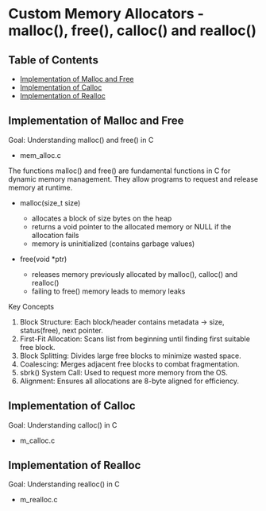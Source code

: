 # Custom Memory Allocators - malloc(), free(), calloc() and realloc()

## Table of Contents
- [Implementation of Malloc and Free](#implementation-of-malloc-and-free)
- [Implementation of Calloc](#implementation-of-calloc)
- [Implementation of Realloc](#implementation-of-realloc)


## Implementation of Malloc and Free

Goal: Understanding malloc() and free() in C

- mem_alloc.c 

The functions malloc() and free() are fundamental functions in C for dynamic memory management.
They allow programs to request and release memory at runtime.

- malloc(size_t size)
  - allocates a block of size bytes on the heap
  - returns a void pointer to the allocated memory or NULL if the allocation fails
  - memory is uninitialized (contains garbage values)

- free(void *ptr)
  - releases memory previously allocated by malloc(), calloc() and realloc()
  - failing to free() memory leads to memory leaks

Key Concepts
1. Block Structure: Each block/header contains metadata -> size, status(free), next pointer.
2. First-Fit Allocation: Scans list from beginning until finding first suitable free block.
3. Block Splitting: Divides large free blocks to minimize wasted space.
4. Coalescing: Merges adjacent free blocks to combat fragmentation.
5. sbrk() System Call: Used to request more memory from the OS.
6. Alignment: Ensures all allocations are 8-byte aligned for efficiency.

## Implementation of Calloc

Goal: Understanding calloc() in C

- m_calloc.c


## Implementation of Realloc

Goal: Understanding realloc() in C

- m_realloc.c
